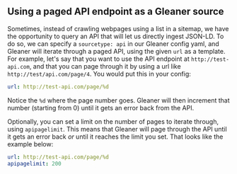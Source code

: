 ## Using a paged API endpoint as a Gleaner source

Sometimes, instead of crawling webpages using a list in a sitemap, we have the opportunity to query an API that will let us directly ingest JSON-LD. To do so, we can specify a `sourcetype: api` in our Gleaner config yaml, and Gleaner will iterate through a paged API, using the given `url` as a template. For example, let's say that you want to use the API endpoint at `http://test-api.com`, and that you can page through it by using a url like `http://test/api.com/page/4`. You would put this in your config:

```yaml
url: http://test-api.com/page/%d
```

Notice the `%d` where the page number goes. Gleaner will then increment that number (starting from 0) until it gets an error back from the API.

Optionally, you can set a limit on the number of pages to iterate through, using `apipagelimit`. This means that Gleaner will page through the API until it gets an error back *or* until it reaches the limit you set. That looks like the example below:

```yaml
url: http://test-api.com/page/%d
apipagelimit: 200
```
